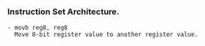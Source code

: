 ### Instruction Set Architecture.

```
- movb reg8, reg8
  Move 8-bit register value to another register value.
```